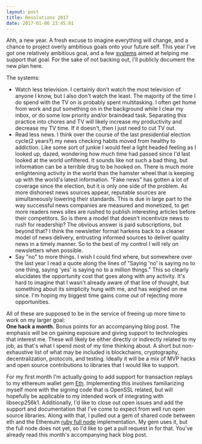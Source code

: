 ```yaml
---
layout: post
title: Resolutions 2017
date: 2017-01-06 23:45:01
---
```

Ahh, a new year. A fresh excuse to imagine everything will change, and a chance to project overly ambitious goals onto your future self. This year I've got one relatively ambitious goal, and a few [systems](http://blog.dilbert.com/post/102964992706/goals-vs-systems) aimed at helping me support that goal. For the sake of not backing out, I'll publicly document the new plan here.

The systems:

- Watch less television. I certainly don't watch the most television of anyone I know, but I also don't watch the least. The majority of the time I do spend with the TV on is probably spent multitasking. I often get home from work and put something on in the background while I clear my inbox, or do some low priority and/or braindead task. Separating this practice into chores and TV will likely increase my productivity and decrease my TV time. If it doesn't, then I just need to cut TV out.
- Read less news. I think over the course of the last presidential election cycle(2 years‽) my news checking habits moved from healthy to addiction. Like some sort of junkie I would feel a light headed feeling as I looked up, dazed, wondering how much time had passed since I'd last looked at the world unfiltered. It sounds like not such a bad thing, but information can be a terrible drug to be hooked on. There is much more enlightening activity in the world than the hamster wheel that is keeping up with the world's latest information. "Fake news" has gotten a lot of coverage since the election, but it is only one side of the problem. As more dishonest news sources appear, reputable sources are simultaneously lowering their standards. This is due in large part to the way successful news companies are measured and monetized, to get more readers news sites are rushed to publish interesting articles before their competitors. So is there a model that doesn't incentivize news to rush for readership? The obvious answer is paid subscriptions, but beyond that? I think the newsletter format harkens back to a cleaner model of news delivery, entrusting informed sources to deliver quality news in a timely manner. So to the best of my control I will rely on newsletters when possible.
- Say "no" to more things. I wish I could find where, but somewhere over the last year I read a quote along the lines of "Saying 'no' is saying no to one thing, saying 'yes' is saying no to a million things." This so clearly elucidates the opportunity cost that goes along with any activity. It's hard to imagine that I wasn't already aware of that line of thought, but something about its simplicity hung with me, and has weighed on me since. I'm hoping my biggest time gains come out of rejecting more opportunities.

All of these are supposed to be in the service of freeing up more time to work on my larger goal: <br/>__One hack a month.__ Bonus points for an accompanying blog post. The emphasis will be on gaining exposure and giving support to technologies that interest me. These will likely be either directly or indirectly related to my job, as that's what I spend most of my time thinking about. A short but non-exhaustive list of what may be included is blockchains, cryptography, decentralization, protocols, and testing. Ideally it will be a mix of MVP hacks and open source contributions to libraries that I would like to support.

For my first month I'm actually going to add support for transaction replays to my ethereum wallet gem [Eth](https://github.com/se3000/ruby-eth). Implementing this involves familiarizing myself more with the signing code that is OpenSSL related, but will hopefully be applicable to my intended work of integrating with libsecp256k1. Additionally, I'd like to close out open issues and add the support and documentation that I've come to expect from well run open source libraries. Along with that, I pulled out a gem of shared code between eth and the Ethereum [ruby full node](https://github.com/janx/ruby-ethereum) implementation. My gem uses it, but the full node does not yet, so I'd like to get a pull request in for that. You've already read this month's accompanying hack blog post.
